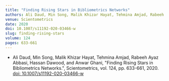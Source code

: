 ```yaml
---
title: "Finding Rising Stars in Bibliometrics Networks"
authors: Ali Daud, Min Song, Malik Khizar Hayat, Tehmina Amjad, Rabeeh Ayaz Abbasi, Hassan Dawood, and Anwar Ghani
venue: Scientometrics
date: 2020
doi: 10.1007/s11192-020-03466-w
slug: finding-rising-stars
volume: 124
pages: 633-661
---
```


- Ali Daud, Min Song, Malik Khizar Hayat, Tehmina Amjad, Rabeeh Ayaz Abbasi, Hassan Dawood, and Anwar Ghani, "Finding Rising Stars in Bibliometrics Networks.", Scientometrics, vol. 124, pp. 633-661, 2020. [doi: 10.1007/s11192-020-03466-w](10.1007/s11192-020-03466-w)
